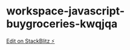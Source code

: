 # workspace-javascript-buygroceries-kwqjqa

[Edit on StackBlitz ⚡️](https://stackblitz.com/edit/workspace-javascript-buygroceries-kwqjqa)